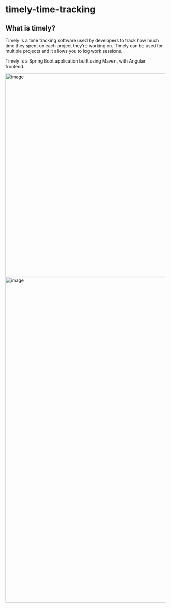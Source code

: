 # timely-time-tracking
## What is timely?
Timely is a time tracking software used by developers to track how much time they spent on
each project they’re working on. Timely can be used for multiple projects and it allows you to
log work sessions.

Timely is a Spring Boot application built using Maven, with Angular frontend.

<img width="640" alt="image" src="https://user-images.githubusercontent.com/80581909/196002980-8208684c-0825-4aca-9051-5a5fa421192f.png">
<img width="1026" alt="image" src="https://user-images.githubusercontent.com/80581909/196003003-98caa1aa-07fe-4e8a-8aae-05b3b61a4007.png">

